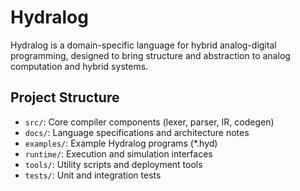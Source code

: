 # Hydralog

Hydralog is a domain-specific language for hybrid analog-digital programming, designed to bring structure and abstraction to analog computation and hybrid systems.

## Project Structure

- `src/`: Core compiler components (lexer, parser, IR, codegen)
- `docs/`: Language specifications and architecture notes
- `examples/`: Example Hydralog programs (*.hyd)
- `runtime/`: Execution and simulation interfaces
- `tools/`: Utility scripts and deployment tools
- `tests/`: Unit and integration tests
